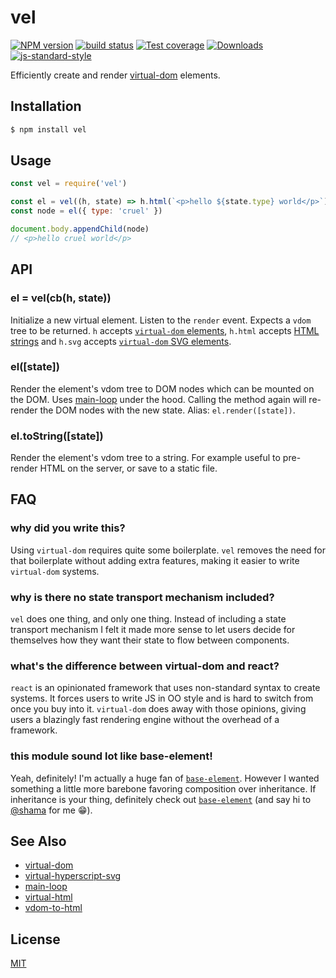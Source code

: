 # vel
[![NPM version][npm-image]][npm-url]
[![build status][travis-image]][travis-url]
[![Test coverage][coveralls-image]][coveralls-url]
[![Downloads][downloads-image]][downloads-url]
[![js-standard-style][standard-image]][standard-url]

Efficiently create and render
[virtual-dom](https://github.com/Matt-Esch/virtual-dom) elements.

## Installation
```bash
$ npm install vel
```

## Usage
```js
const vel = require('vel')

const el = vel((h, state) => h.html(`<p>hello ${state.type} world</p>`))
const node = el({ type: 'cruel' })

document.body.appendChild(node)
// <p>hello cruel world</p>
```

## API
### el = vel(cb(h, state))
Initialize a new virtual element.  Listen to the `render` event. Expects a
`vdom` tree to be returned. `h` accepts [`virtual-dom` elements](https://github.com/Matt-Esch/virtual-dom),
`h.html` accepts 
[HTML strings](https://github.com/substack/virtual-hyperscript-svg) and `h.svg`
accepts
[`virtual-dom` SVG elements](https://github.com/substack/virtual-hyperscript-svg).

### el([state])
Render the element's vdom tree to DOM nodes which can be mounted on the DOM.
Uses [main-loop](https://github.com/Raynos/main-loop) under the hood. Calling
the method again will re-render the DOM nodes with the new state. Alias:
`el.render([state])`.

### el.toString([state])
Render the element's vdom tree to a string. For example useful to pre-render
HTML on the server, or save to a static file.

## FAQ
### why did you write this?
Using `virtual-dom` requires quite some boilerplate. `vel` removes the need for
that boilerplate without adding extra features, making it easier to write
`virtual-dom` systems.

### why is there no state transport mechanism included?
`vel` does one thing, and only one thing. Instead of including a state transport
mechanism I felt it made more sense to let users decide for themselves how they
want their state to flow between components.

### what's the difference between virtual-dom and react?
`react` is an opinionated framework that uses non-standard syntax to create
systems. It forces users to write JS in OO style and is hard to switch from
once you buy into it. `virtual-dom` does away with those opinions, giving users
a blazingly fast rendering engine without the overhead of a framework.

### this module sound lot like base-element!
Yeah, definitely! I'm actually a huge fan of
[`base-element`](https://www.npmjs.com/package/base-element). However I wanted
something a little more barebone favoring composition over inheritance. If
inheritance is your thing, definitely check out
[`base-element`](https://www.npmjs.com/package/base-element) (and say hi to
[@shama](https://github.com/shama) for me :grin:).

## See Also
- [virtual-dom](https://github.com/Matt-Esch/virtual-dom)
- [virtual-hyperscript-svg](https://github.com/substack/virtual-hyperscript-svg)
- [main-loop](https://github.com/Raynos/main-loop)
- [virtual-html](https://github.com/azer/virtual-html)
- [vdom-to-html](https://github.com/nthtran/vdom-to-html/)

## License
[MIT](https://tldrlegal.com/license/mit-license)

[npm-image]: https://img.shields.io/npm/v/vel.svg?style=flat-square
[npm-url]: https://npmjs.org/package/vel
[travis-image]: https://img.shields.io/travis/yoshuawuyts/vel/master.svg?style=flat-square
[travis-url]: https://travis-ci.org/yoshuawuyts/vel
[coveralls-image]: https://img.shields.io/coveralls/yoshuawuyts/vel.svg?style=flat-square
[coveralls-url]: https://coveralls.io/r/yoshuawuyts/vel?branch=master
[downloads-image]: http://img.shields.io/npm/dm/vel.svg?style=flat-square
[downloads-url]: https://npmjs.org/package/vel
[standard-image]: https://img.shields.io/badge/code%20style-standard-brightgreen.svg?style=flat-square
[standard-url]: https://github.com/feross/standard
